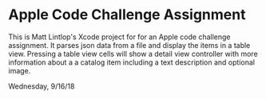 #  Apple Code Challenge Assignment

This is Matt Lintlop's Xcode project for for an Apple code challenge assignment. It parses json data from a file  and display the items in a table view. Pressing a table view cells will show a detail view controller with more information about a a catalog item including a text description and optional image. 

Wednesday,  9/16/18
